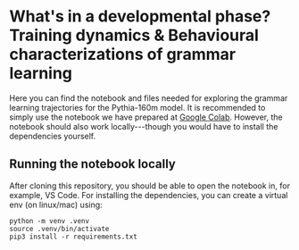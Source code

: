 # What's in a developmental phase? Training dynamics & Behavioural characterizations of grammar learning

Here you can find the notebook and files needed for exploring the grammar learning trajectories for the Pythia-160m model.
It is recommended to simply use the notebook we have prepared at [Google Colab](https://colab.research.google.com/drive/1uRdl0-pYximdpSeKyL7VbGFcZKqXlWnj?usp=sharing).
However, the notebook should also work locally---though you would have to install the dependencies yourself.

## Running the notebook locally
After cloning this repository, you should be able to open the notebook in, for example, VS Code. For installing the dependencies, you can create a virtual env (on linux/mac) using:
```
python -m venv .venv
source .venv/bin/activate
pip3 install -r requirements.txt
```
